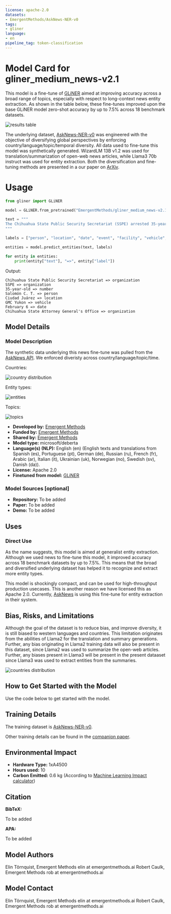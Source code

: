 ```yaml
---
license: apache-2.0
datasets:
- EmergentMethods/AskNews-NER-v0
tags:
- gliner
language:
- en
pipeline_tag: token-classification
---
```

# Model Card for gliner_medium_news-v2.1

This model is a fine-tune of [GLiNER](https://huggingface.co/urchade/gliner_medium-v2.1) aimed at improving accuracy across a broad range of topics, especially with respect to long-context news entity extraction. As shown in the table below, these fine-tunes improved upon the base GLiNER model zero-shot accuracy by up to 7.5% across 18 benchmark datasets.

![results table](assets/zero-shot_18_table.png)

The underlying dataset, [AskNews-NER-v0](https://huggingface.co/datasets/EmergentMethods/AskNews-NER-v0) was engineered with the objective of diversifying global perspectives by enforcing country/language/topic/temporal diversity. All data used to fine-tune this model was synthetically generated. WizardLM 13B v1.2 was used for translation/summarization of open-web news articles, while Llama3 70b instruct was used for entity extraction. Both the diversification and fine-tuning methods are presented in a our paper on [ArXiv](https://arxiv.org/abs/2406.10258).

# Usage

```python
from gliner import GLiNER

model = GLiNER.from_pretrained("EmergentMethods/gliner_medium_news-v2.1")

text = """
The Chihuahua State Public Security Secretariat (SSPE) arrested 35-year-old Salomón C. T. in Ciudad Juárez, found in possession of a stolen vehicle, a white GMC Yukon, which was reported stolen in the city's streets. The arrest was made by intelligence and police analysis personnel during an investigation in the border city. The arrest is related to a previous detention on February 6, which involved armed men in a private vehicle. The detainee and the vehicle were turned over to the Chihuahua State Attorney General's Office for further investigation into the case. 
"""

labels = ["person", "location", "date", "event", "facility", "vehicle", "number", "organization"]

entities = model.predict_entities(text, labels)

for entity in entities:
    print(entity["text"], "=>", entity["label"])
```

Output:

```
Chihuahua State Public Security Secretariat => organization
SSPE => organization
35-year-old => number
Salomón C. T. => person
Ciudad Juárez => location
GMC Yukon => vehicle
February 6 => date
Chihuahua State Attorney General's Office => organization
```

## Model Details

### Model Description

<!-- Provide a longer summary of what this model is. -->

The synthetic data underlying this news fine-tune was pulled from the [AskNews API](https://docs.asknews.app). We enforced diveristy across country/language/topic/time.

Countries:

![country distribution](assets/countries_distribution.png)

Entity types:

![entities](assets/entity-types_limited.png)

Topics:

![topics](assets/topics_fig_connected.png)


- **Developed by:** [Emergent Methods](https://emergentmethods.ai/)
- **Funded by:** [Emergent Methods](https://emergentmethods.ai/)
- **Shared by:** [Emergent Methods](https://emergentmethods.ai/)
- **Model type:** microsoft/deberta
- **Language(s) (NLP):** English (en) (English texts and translations from Spanish (es), Portuguese (pt), German (de), Russian (ru), French (fr), Arabic (ar), Italian (it), Ukrainian (uk), Norwegian (no), Swedish (sv), Danish (da)).
- **License:** Apache 2.0
- **Finetuned from model:** [GLiNER](https://huggingface.co/urchade/gliner_medium-v2.1)

### Model Sources [optional]

<!-- Provide the basic links for the model. -->

- **Repository:** To be added
- **Paper:** To be added
- **Demo:** To be added

## Uses

<!-- Address questions around how the model is intended to be used, including the foreseeable users of the model and those affected by the model. -->

### Direct Use

<!-- This section is for the model use without fine-tuning or plugging into a larger ecosystem/app. -->

As the name suggests, this model is aimed at generalist entity extraction. Although we used news to fine-tune this model, it improved accuracy across 18 benchmark datasets by up to 7.5%. This means that the broad and diversified underlying dataset has helped it to recognize and extract more entity types.

This model is shockingly compact, and can be used for high-throughput production usecases. This is another reason we have licensed this as Apache 2.0. Currently, [AskNews](https://asknews.app) is using this fine-tune for entity extraction in their system.


## Bias, Risks, and Limitations

<!-- This section is meant to convey both technical and sociotechnical limitations. -->

Although the goal of the dataset is to reduce bias, and improve diversity, it is still biased to western languages and countries. This limitation originates from the abilities of Llama2 for the translation and summary generations. Further, any bias originating in Llama2 training data will also be present in this dataset, since Llama2 was used to summarize the open-web articles. Further, any biases present in Llama3 will be present in the present dataaset since Llama3 was used to extract entities from the summaries.

![countries distribution](figures/topics_fig_connected.png)


## How to Get Started with the Model

Use the code below to get started with the model.



## Training Details

<!-- This should link to a Dataset Card, perhaps with a short stub of information on what the training data is all about as well as documentation related to data pre-processing or additional filtering. -->

The training dataset is [AskNews-NER-v0](https://huggingface.co/datasets/EmergentMethods/AskNews-NER-v0).

Other training details can be found in the [companion paper](https://linktoarxiv.org).



## Environmental Impact

<!-- Total emissions (in grams of CO2eq) and additional considerations, such as electricity usage, go here. Edit the suggested text below accordingly -->

- **Hardware Type:** 1xA4500
- **Hours used:** 10
- **Carbon Emitted:** 0.6 kg (According to [Machine Learning Impact calculator](https://mlco2.github.io/impact#compute))


## Citation

<!-- If there is a paper or blog post introducing the model, the APA and Bibtex information for that should go in this section. -->

**BibTeX:**

To be added

**APA:**

To be added

## Model Authors

Elin Törnquist, Emergent Methods elin at emergentmethods.ai
Robert Caulk, Emergent Methods rob at emergentmethods.ai


## Model Contact

Elin Törnquist, Emergent Methods elin at emergentmethods.ai
Robert Caulk, Emergent Methods rob at emergentmethods.ai